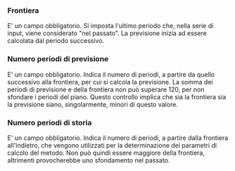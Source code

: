 ### Frontiera
E' un campo obbligatorio. Si imposta l'ultimo periodo che, nella serie di input, viene considerato "nel passato". La previsione inizia ad essere calcolata dal periodo successivo.

### Numero periodi di previsione
E' un campo obbligatorio. Indica il numero di periodi, a partire da quello successivo alla frontiera, per cui si calcola la previsione. La somma dei periodi di previsione e della frontiera non può superare 120, per non sfondare i periodi del piano. Questo controllo implica che sia la frontiera sia la previsione siano, singolarmente, minori di questo valore.

### Numero periodi di storia
E' un campo obbligatorio. Indica il numero di periodi, a partire dalla frontiera all'indietro, che vengono utilizzati per la determinazione dei parametri di calcolo del metodo. Non può quindi essere maggiore della frontiera, altrimenti provocherebbe uno sfondamento nel passato.
